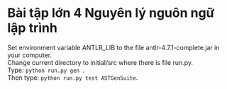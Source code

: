 # Bài tập lớn 4 Nguyên lý nguôn ngữ lập trình
Set environment variable ANTLR_LIB to the file antlr-4.7.1-complete.jar in your computer. <br/>
Change current directory to initial/src where there is file run.py.<br/>
Type: ```python run.py gen ```.<br/>
Then type: ```python run.py test ASTGenSuite```.<br/>